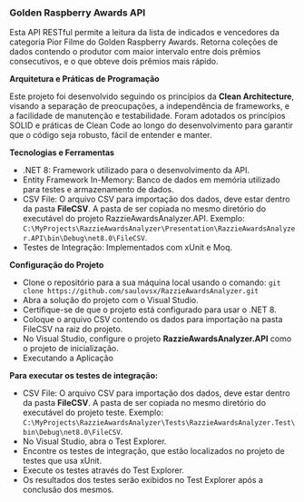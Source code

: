 ### **Golden Raspberry Awards API**
Esta API RESTful permite a leitura da lista de indicados e vencedores da categoria Pior Filme do Golden Raspberry Awards.
Retorna coleções de dados contendo o produtor com maior intervalo entre dois prêmios consecutivos, e o que
obteve dois prêmios mais rápido.

**Arquitetura e Práticas de Programação**

Este projeto foi desenvolvido seguindo os princípios da **Clean Architecture**, visando a separação de preocupações, a independência de frameworks, e a facilidade de manutenção e testabilidade.
Foram adotados os princípios SOLID e práticas de Clean Code ao longo do desenvolvimento para garantir que o código seja robusto, fácil de entender e manter.

**Tecnologias e Ferramentas**

- .NET 8: Framework utilizado para o desenvolvimento da API.
- Entity Framework In-Memory: Banco de dados em memória utilizado para testes e armazenamento de dados.
- CSV File: O arquivo CSV para importação dos dados, deve estar dentro da pasta **FileCSV**. A pasta de ser copiada no mesmo diretório do executável do projeto RazzieAwardsAnalyzer.API.
  Exemplo: `C:\MyProjects\RazzieAwardsAnalyzer\Presentation\RazzieAwardsAnalyzer.API\bin\Debug\net8.0\FileCSV`.
- Testes de Integração: Implementados com xUnit e Moq.

**Configuração do Projeto**

- Clone o repositório para a sua máquina local usando o comando:
 `git clone https://github.com/saulovsx/RazzieAwardsAnalyzer.git`
- Abra a solução do projeto com o Visual Studio.
- Certifique-se de que o projeto está configurado para usar o .NET 8.
- Coloque o arquivo CSV contendo os dados para importação na pasta FileCSV na raiz do projeto.
- No Visual Studio, configure o projeto **RazzieAwardsAnalyzer.API** como o projeto de inicialização.
- Executando a Aplicação

**Para executar os testes de integração:**

- CSV File: O arquivo CSV para importação dos dados, deve estar dentro da pasta **FileCSV**. A pasta de ser copiada no mesmo diretório do executável do projeto teste. Exemplo: `C:\MyProjects\RazzieAwardsAnalyzer\Tests\RazzieAwardsAnalyzer.Test\bin\Debug\net8.0\FileCSV`.
- No Visual Studio, abra o Test Explorer.
- Encontre os testes de integração, que estão localizados no projeto de testes que usa xUnit.
- Execute os testes através do Test Explorer.
- Os resultados dos testes serão exibidos no Test Explorer após a conclusão dos mesmos.
